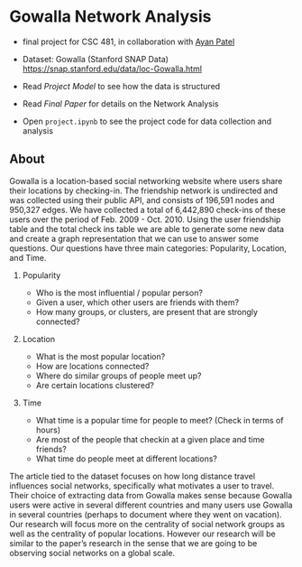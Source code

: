 # Gowalla Network Analysis

* final project for CSC 481, in collaboration with [Ayan Patel](https://github.com/ayanpatel)
* Dataset: Gowalla (Stanford SNAP Data) https://snap.stanford.edu/data/loc-Gowalla.html 

* Read *Project Model* to see how the data is structured
* Read *Final Paper* for details on the Network Analysis
* Open `project.ipynb` to see the project code for data collection and analysis

## About 

Gowalla is a location-based social networking website where users share their locations by checking-in. The friendship network is undirected and was collected using their public API, and consists of 196,591 nodes and 950,327 edges. We have collected a total of 6,442,890 check-ins of these users over the period of Feb. 2009 - Oct. 2010. Using the user friendship table and the total check ins table we are able to generate some new data and create a graph representation that we can use to answer some questions. Our questions have three main categories: Popularity, Location, and Time. 
1. Popularity 

   * Who is the most influential / popular person? 
   * Given a user, which other users are friends with them? 
   * How many groups, or clusters, are present that are strongly connected? 
2. Location 
   * What is the most popular location? 
   * How are locations connected? 
   * Where do similar groups of people meet up? 
   * Are certain locations clustered? 
3. Time 
   * What time is a popular time for people to meet? (Check in terms of hours) 
   * Are most of the people that checkin at a given place and time friends? 
   * What time do people meet at different locations? 

The article tied to the dataset focuses on how long distance travel influences social networks, specifically what motivates a user to travel. Their choice of extracting data from Gowalla makes sense because Gowalla users were active in several different countries and many users use Gowalla in several countries (perhaps to document where they went on vacation). Our research will focus more on the centrality of social network groups as well as the centrality of popular locations. However our research will be similar to the paper’s research in the sense that we are going to be observing social networks on a global scale.